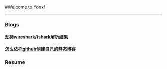 #Welcome to Yonx!


---


### Blogs

#### [劫持wireshark/tshark解析结果](/blog/articles/wireshark_tshark_hijack.html)
#### [怎么依托github创建自己的静态博客](/blog/articles/build_blog_from_gitbub_to_host.html)



### Resume


